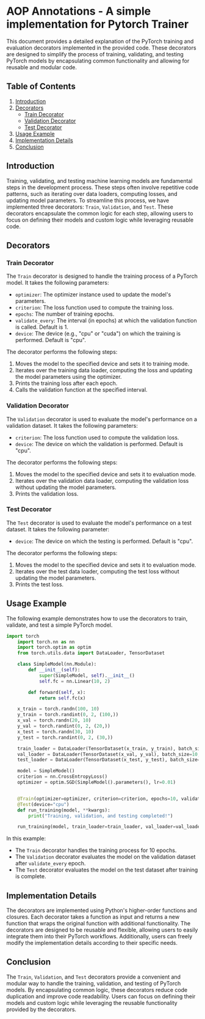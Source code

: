 # AOP Annotations - A simple implementation for Pytorch Trainer

This document provides a detailed explanation of the PyTorch training and evaluation decorators implemented in the provided code. These decorators are designed to simplify the process of training, validating, and testing PyTorch models by encapsulating common functionality and allowing for reusable and modular code.

## Table of Contents
1. [Introduction](#introduction)
2. [Decorators](#decorators)
    - [Train Decorator](#train-decorator)
    - [Validation Decorator](#validation-decorator)
    - [Test Decorator](#test-decorator)
3. [Usage Example](#usage-example)
4. [Implementation Details](#implementation-details)
5. [Conclusion](#conclusion)

## Introduction

Training, validating, and testing machine learning models are fundamental steps in the development process. These steps often involve repetitive code patterns, such as iterating over data loaders, computing losses, and updating model parameters. To streamline this process, we have implemented three decorators: `Train`, `Validation`, and `Test`. These decorators encapsulate the common logic for each step, allowing users to focus on defining their models and custom logic while leveraging reusable code.

## Decorators

### Train Decorator

The `Train` decorator is designed to handle the training process of a PyTorch model. It takes the following parameters:
- `optimizer`: The optimizer instance used to update the model's parameters.
- `criterion`: The loss function used to compute the training loss.
- `epochs`: The number of training epochs.
- `validate_every`: The interval (in epochs) at which the validation function is called. Default is 1.
- `device`: The device (e.g., "cpu" or "cuda") on which the training is performed. Default is "cpu".

The decorator performs the following steps:
1. Moves the model to the specified device and sets it to training mode.
2. Iterates over the training data loader, computing the loss and updating the model parameters using the optimizer.
3. Prints the training loss after each epoch.
4. Calls the validation function at the specified interval.

### Validation Decorator

The `Validation` decorator is used to evaluate the model's performance on a validation dataset. It takes the following parameters:
- `criterion`: The loss function used to compute the validation loss.
- `device`: The device on which the validation is performed. Default is "cpu".

The decorator performs the following steps:
1. Moves the model to the specified device and sets it to evaluation mode.
2. Iterates over the validation data loader, computing the validation loss without updating the model parameters.
3. Prints the validation loss.

### Test Decorator

The `Test` decorator is used to evaluate the model's performance on a test dataset. It takes the following parameter:
- `device`: The device on which the testing is performed. Default is "cpu".

The decorator performs the following steps:
1. Moves the model to the specified device and sets it to evaluation mode.
2. Iterates over the test data loader, computing the test loss without updating the model parameters.
3. Prints the test loss.

## Usage Example

The following example demonstrates how to use the decorators to train, validate, and test a simple PyTorch model.

```python
import torch
    import torch.nn as nn
    import torch.optim as optim
    from torch.utils.data import DataLoader, TensorDataset

    class SimpleModel(nn.Module):
        def __init__(self):
            super(SimpleModel, self).__init__()
            self.fc = nn.Linear(10, 2)

        def forward(self, x):
            return self.fc(x)

    x_train = torch.randn(100, 10)
    y_train = torch.randint(0, 2, (100,))
    x_val = torch.randn(20, 10)
    y_val = torch.randint(0, 2, (20,))
    x_test = torch.randn(30, 10)
    y_test = torch.randint(0, 2, (30,))

    train_loader = DataLoader(TensorDataset(x_train, y_train), batch_size=10, shuffle=True)
    val_loader = DataLoader(TensorDataset(x_val, y_val), batch_size=10, shuffle=False)
    test_loader = DataLoader(TensorDataset(x_test, y_test), batch_size=10, shuffle=False)

    model = SimpleModel()
    criterion = nn.CrossEntropyLoss()
    optimizer = optim.SGD(SimpleModel().parameters(), lr=0.01)


    @Train(optimizer=optimizer, criterion=criterion, epochs=10, validate_every=1, device="cpu")
    @Test(device="cpu")
    def run_training(model, **kwargs):
        print("Training, validation, and testing completed!")

    run_training(model, train_loader=train_loader, val_loader=val_loader, test_loader=test_loader, validate_func=Validation(criterion=criterion, device="cpu")(lambda *args, **kwargs: None))
```

In this example:
- The `Train` decorator handles the training process for 10 epochs.
- The `Validation` decorator evaluates the model on the validation dataset after `validate_every` epoch.
- The `Test` decorator evaluates the model on the test dataset after training is complete.

## Implementation Details

The decorators are implemented using Python's higher-order functions and closures. Each decorator takes a function as input and returns a new function that wraps the original function with additional functionality. The decorators are designed to be reusable and flexible, allowing users to easily integrate them into their PyTorch workflows. Additionally, users can freely modify the implementation details according to their specific needs.

## Conclusion

The `Train`, `Validation`, and `Test` decorators provide a convenient and modular way to handle the training, validation, and testing of PyTorch models. By encapsulating common logic, these decorators reduce code duplication and improve code readability. Users can focus on defining their models and custom logic while leveraging the reusable functionality provided by the decorators.
